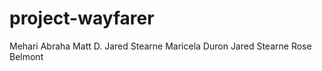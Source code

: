 # project-wayfarer






Mehari Abraha
Matt D.
Jared Stearne
Maricela Duron
Jared Stearne
Rose Belmont

